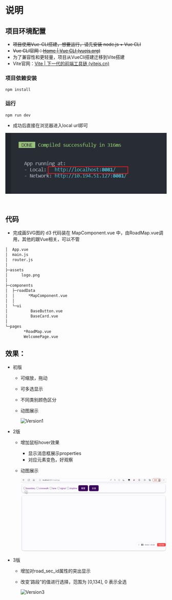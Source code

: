 # 说明

## 项目环境配置

- ~~项目使用Vue-CLI搭建，想要运行，请先安装 node.js + Vue CLI~~
- ~~Vue CLI官网：[Home | Vue CLI (vuejs.org)](https://cli.vuejs.org/zh/)~~
- 为了兼容性和更轻量，项目从VueCli搭建迁移到Vite搭建
- Vite官网：[Vite | 下一代的前端工具链 (vitejs.cn)](https://vitejs.cn/vite3-cn/)

### 项目依赖安装

```
npm install
```

### 运行

```
npm run dev
```

- 成功后直接在浏览器进入local url即可

![runProject](/img/1.png)

<br>

## 代码

- 完成画SVG图的 d3 代码装在 MapComponent.vue 中，由RoadMap.vue调用，其他的跟Vue相关，可以不管

```
│  App.vue
│  main.js
│  router.js
│
├─assets
│      logo.png
│
├─components
│  ├─roadData
│  │      *MapComponent.vue
│  │
│  └─ui
│          BaseButton.vue
│          BaseCard.vue
│
└─pages
        *RoadMap.vue
        WelcomePage.vue
```



## 效果：

- 初版

  - 可缩放，拖动

  - 可多选显示

  - 不同类别颜色区分

  - 动图展示

    ![Version1](/img/show1.gif)

- 2版

  - 增加鼠标hover效果

    - 显示消息框展示properties
    - 对应元素变色，好观察

  - 动图展示

    ![Version2](./img/show2.gif)

- 3版

  - 增加对road_sec_id属性的突出显示

  - 改变’路段”的值进行选择，范围为 [0,134], 0 表示全选

    ![Version3](./img/show3.gif)
